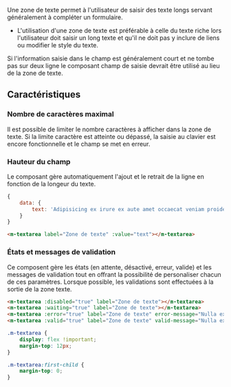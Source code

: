 Une zone de texte permet à l'utilisateur de saisir des texte longs servant généralement à compléter un formulaire.

<modul-do>
    <ul>
        <li>L'utilisation d'une zone de texte est préférable à celle du<!-- <modul-go name="">texte riche</modul-go>--> texte riche lors l'utilisateur doit saisir un long texte et qu'il ne doit pas y inclure de liens ou modifier le style du texte.</li>
    </ul>
</modul-do>

<modul-dont>
    <p>Si l'information saisie dans le champ est généralement court et ne tombe pas sur deux ligne le composant  <modul-go url="champs-de-saisie">champ de saisie</modul-go> devrait être utilisé au lieu de la zone de texte.</p>
</modul-dont>

## Caractéristiques

### Nombre de caractères maximal
Il est possible de limiter le nombre caractères à afficher dans la zone de texte. Si la limite caractère est atteinte ou dépassé, la saisie au clavier est encore fonctionnelle et le champ se met en erreur.

### Hauteur du champ
Le composant gère automatiquement l'ajout et le retrait de la ligne en fonction de la longeur du texte.

<modul-demo>

```javascript
{
    data: {
        text: 'Adipisicing ex irure ex aute amet occaecat veniam proident ut. Deserunt elit consequat aute nostrud. Excepteur est exercitation enim consectetur Lorem enim sint laboris anim nisi deserunt ipsum nostrud veniam. Mollit eu quis ea do cupidatat officia nostrud ipsum proident labore non deserunt. Quis tempor ut magna reprehenderit ullamco ad. Quis irure labore est reprehenderit quis.'
    }
}
```

```html
<m-textarea label="Zone de texte" :value="text"></m-textarea>
```

</modul-demo>


### États et messages de validation
Ce composent gère les états (en attente, désactivé, erreur, valide) et les messages de validation tout en offrant la possibilité de personaliser chacun de ces paramètres. Lorsque possible, les validations sont effectuées à la sortie de la zone texte.


<modul-demo>

```html
<m-textarea :disabled="true" label="Zone de texte"></m-textarea>
<m-textarea :waiting="true" label="Zone de texte"></m-textarea>
<m-textarea :error="true" label="Zone de texte" error-message="Nulla excepteur cillum occaecat nisi occaecat duis in."></m-textarea>
<m-textarea :valid="true" label="Zone de texte" valid-message="Nulla excepteur cillum occaecat nisi occaecat duis in."></m-textarea>
```

```css
.m-textarea {
    display: flex !important;
    margin-top: 12px;
}

.m-textarea:first-child {
    margin-top: 0;
}
```

</modul-demo>
